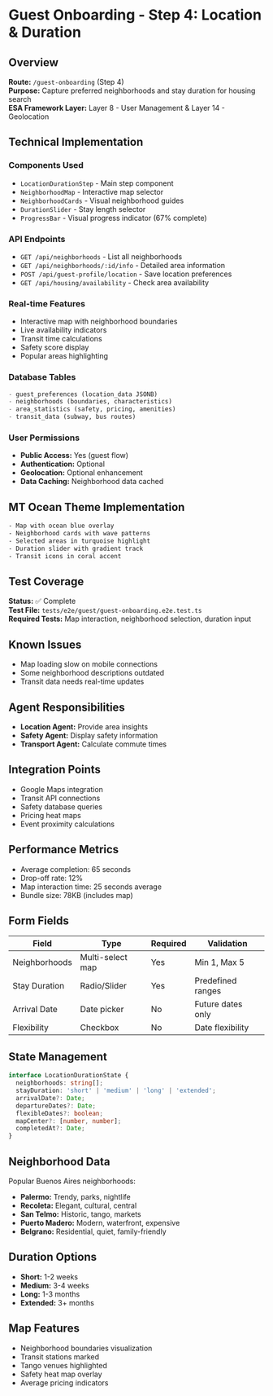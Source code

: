 # Guest Onboarding - Step 4: Location & Duration

## Overview
**Route:** `/guest-onboarding` (Step 4)  
**Purpose:** Capture preferred neighborhoods and stay duration for housing search  
**ESA Framework Layer:** Layer 8 - User Management & Layer 14 - Geolocation  

## Technical Implementation

### Components Used
- `LocationDurationStep` - Main step component
- `NeighborhoodMap` - Interactive map selector
- `NeighborhoodCards` - Visual neighborhood guides
- `DurationSlider` - Stay length selector
- `ProgressBar` - Visual progress indicator (67% complete)

### API Endpoints
- `GET /api/neighborhoods` - List all neighborhoods
- `GET /api/neighborhoods/:id/info` - Detailed area information
- `POST /api/guest-profile/location` - Save location preferences
- `GET /api/housing/availability` - Check area availability

### Real-time Features
- Interactive map with neighborhood boundaries
- Live availability indicators
- Transit time calculations
- Safety score display
- Popular areas highlighting

### Database Tables
```sql
- guest_preferences (location_data JSONB)
- neighborhoods (boundaries, characteristics)
- area_statistics (safety, pricing, amenities)
- transit_data (subway, bus routes)
```

### User Permissions
- **Public Access:** Yes (guest flow)
- **Authentication:** Optional
- **Geolocation:** Optional enhancement
- **Data Caching:** Neighborhood data cached

## MT Ocean Theme Implementation
```css
- Map with ocean blue overlay
- Neighborhood cards with wave patterns
- Selected areas in turquoise highlight
- Duration slider with gradient track
- Transit icons in coral accent
```

## Test Coverage
**Status:** ✅ Complete  
**Test File:** `tests/e2e/guest/guest-onboarding.e2e.test.ts`  
**Required Tests:** Map interaction, neighborhood selection, duration input

## Known Issues
- Map loading slow on mobile connections
- Some neighborhood descriptions outdated
- Transit data needs real-time updates

## Agent Responsibilities
- **Location Agent:** Provide area insights
- **Safety Agent:** Display safety information
- **Transport Agent:** Calculate commute times

## Integration Points
- Google Maps integration
- Transit API connections
- Safety database queries
- Pricing heat maps
- Event proximity calculations

## Performance Metrics
- Average completion: 65 seconds
- Drop-off rate: 12%
- Map interaction time: 25 seconds average
- Bundle size: 78KB (includes map)

## Form Fields
| Field | Type | Required | Validation |
|-------|------|----------|------------|
| Neighborhoods | Multi-select map | Yes | Min 1, Max 5 |
| Stay Duration | Radio/Slider | Yes | Predefined ranges |
| Arrival Date | Date picker | No | Future dates only |
| Flexibility | Checkbox | No | Date flexibility |

## State Management
```typescript
interface LocationDurationState {
  neighborhoods: string[];
  stayDuration: 'short' | 'medium' | 'long' | 'extended';
  arrivalDate?: Date;
  departureDates?: Date;
  flexibleDates?: boolean;
  mapCenter?: [number, number];
  completedAt?: Date;
}
```

## Neighborhood Data
Popular Buenos Aires neighborhoods:
- **Palermo:** Trendy, parks, nightlife
- **Recoleta:** Elegant, cultural, central
- **San Telmo:** Historic, tango, markets
- **Puerto Madero:** Modern, waterfront, expensive
- **Belgrano:** Residential, quiet, family-friendly

## Duration Options
- **Short:** 1-2 weeks
- **Medium:** 3-4 weeks
- **Long:** 1-3 months
- **Extended:** 3+ months

## Map Features
- Neighborhood boundaries visualization
- Transit stations marked
- Tango venues highlighted
- Safety heat map overlay
- Average pricing indicators